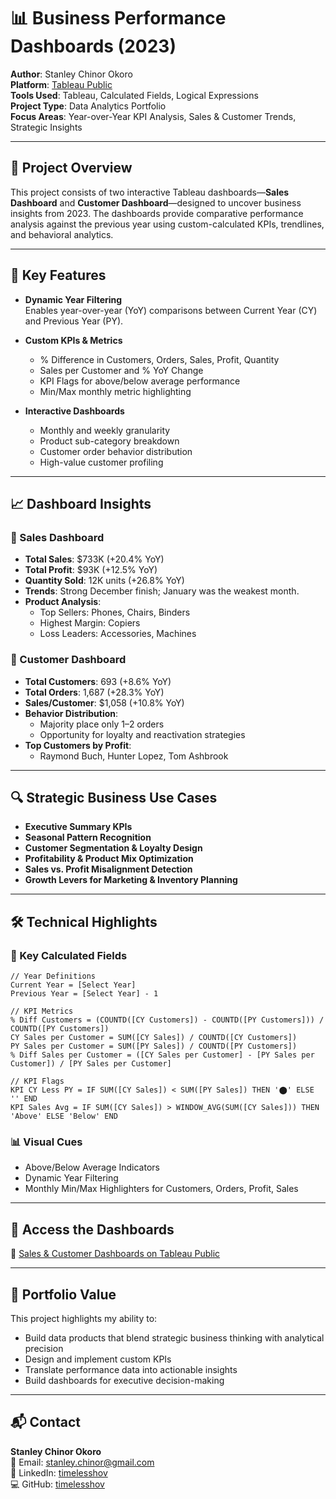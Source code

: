# 📊 Business Performance Dashboards (2023)

**Author**: Stanley Chinor Okoro  
**Platform**: [Tableau Public](https://public.tableau.com/app/profile/stanley.okoro6105/viz/SalesCustomerDashboardsDynamic_17476654261050/SalesDashboard)  
**Tools Used**: Tableau, Calculated Fields, Logical Expressions  
**Project Type**: Data Analytics Portfolio  
**Focus Areas**: Year-over-Year KPI Analysis, Sales & Customer Trends, Strategic Insights

---

## 🎯 Project Overview

This project consists of two interactive Tableau dashboards—**Sales Dashboard** and **Customer Dashboard**—designed to uncover business insights from 2023. The dashboards provide comparative performance analysis against the previous year using custom-calculated KPIs, trendlines, and behavioral analytics.

---

## 📌 Key Features

- **Dynamic Year Filtering**  
  Enables year-over-year (YoY) comparisons between Current Year (CY) and Previous Year (PY).

- **Custom KPIs & Metrics**  
  - % Difference in Customers, Orders, Sales, Profit, Quantity
  - Sales per Customer and % YoY Change
  - KPI Flags for above/below average performance
  - Min/Max monthly metric highlighting

- **Interactive Dashboards**  
  - Monthly and weekly granularity
  - Product sub-category breakdown
  - Customer order behavior distribution
  - High-value customer profiling

---

## 📈 Dashboard Insights

### 🔹 Sales Dashboard
- **Total Sales**: $733K (+20.4% YoY)
- **Total Profit**: $93K (+12.5% YoY)
- **Quantity Sold**: 12K units (+26.8% YoY)
- **Trends**: Strong December finish; January was the weakest month.
- **Product Analysis**:
  - Top Sellers: Phones, Chairs, Binders
  - Highest Margin: Copiers
  - Loss Leaders: Accessories, Machines

### 🔹 Customer Dashboard
- **Total Customers**: 693 (+8.6% YoY)
- **Total Orders**: 1,687 (+28.3% YoY)
- **Sales/Customer**: $1,058 (+10.8% YoY)
- **Behavior Distribution**:
  - Majority place only 1–2 orders
  - Opportunity for loyalty and reactivation strategies
- **Top Customers by Profit**:
  - Raymond Buch, Hunter Lopez, Tom Ashbrook

---

## 🔍 Strategic Business Use Cases

- **Executive Summary KPIs**
- **Seasonal Pattern Recognition**
- **Customer Segmentation & Loyalty Design**
- **Profitability & Product Mix Optimization**
- **Sales vs. Profit Misalignment Detection**
- **Growth Levers for Marketing & Inventory Planning**

---

## 🛠️ Technical Highlights

### 📐 Key Calculated Fields

```tableau
// Year Definitions
Current Year = [Select Year]
Previous Year = [Select Year] - 1

// KPI Metrics
% Diff Customers = (COUNTD([CY Customers]) - COUNTD([PY Customers])) / COUNTD([PY Customers])
CY Sales per Customer = SUM([CY Sales]) / COUNTD([CY Customers])
PY Sales per Customer = SUM([PY Sales]) / COUNTD([PY Customers])
% Diff Sales per Customer = ([CY Sales per Customer] - [PY Sales per Customer]) / [PY Sales per Customer]

// KPI Flags
KPI CY Less PY = IF SUM([CY Sales]) < SUM([PY Sales]) THEN '⬤' ELSE '' END
KPI Sales Avg = IF SUM([CY Sales]) > WINDOW_AVG(SUM([CY Sales])) THEN 'Above' ELSE 'Below' END
```

### 📊 Visual Cues

- Above/Below Average Indicators
- Dynamic Year Filtering
- Monthly Min/Max Highlighters for Customers, Orders, Profit, Sales

---

## 📎 Access the Dashboards

🔗 [Sales & Customer Dashboards on Tableau Public](https://public.tableau.com/app/profile/stanley.okoro6105/viz/SalesCustomerDashboardsDynamic_17476654261050/SalesDashboard)

---

## 🧠 Portfolio Value

This project highlights my ability to:
- Build data products that blend strategic business thinking with analytical precision
- Design and implement custom KPIs
- Translate performance data into actionable insights
- Build dashboards for executive decision-making

---

## 📬 Contact

**Stanley Chinor Okoro**  
📧 Email: stanley.chinor@gmail.com  
🔗 LinkedIn: [timelesshov](https://www.linkedin.com/in/timelesshov)  
💻 GitHub: [timelesshov](https://github.com/stanleyokoro)
